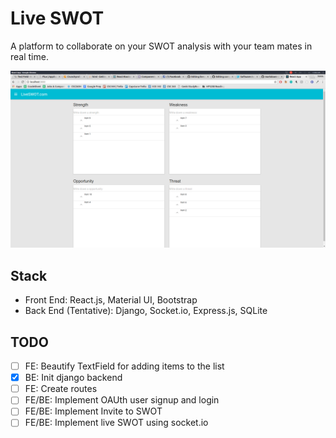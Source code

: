 # Live SWOT
A platform to collaborate on your SWOT analysis with your team mates in real time.

![picture alt](https://raw.githubusercontent.com/imranariffin/liveswot/master/preview/main-page.png "")

## Stack

* Front End: React.js, Material UI, Bootstrap
* Back End (Tentative): Django, Socket.io, Express.js, SQLite

## TODO

- [ ] FE: Beautify TextField for adding items to the list
- [X] BE: Init django backend
- [ ] FE: Create routes
- [ ] FE/BE: Implement OAUth user signup and login
- [ ] FE/BE: Implement Invite to SWOT
- [ ] FE/BE: Implement live SWOT using socket.io
